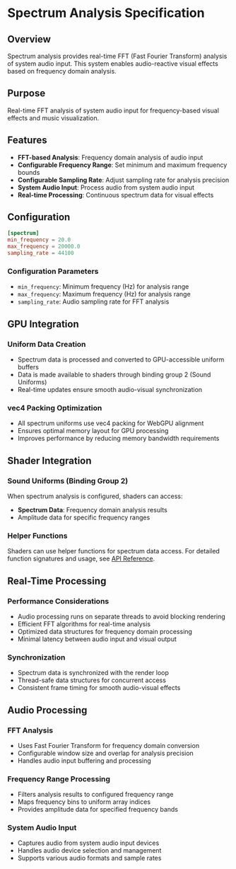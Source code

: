 # Spectrum Analysis Specification

## Overview

Spectrum analysis provides real-time FFT (Fast Fourier Transform) analysis of system audio input. This system enables audio-reactive visual effects based on frequency domain analysis.

## Purpose

Real-time FFT analysis of system audio input for frequency-based visual effects and music visualization.

## Features

- **FFT-based Analysis**: Frequency domain analysis of audio input
- **Configurable Frequency Range**: Set minimum and maximum frequency bounds
- **Configurable Sampling Rate**: Adjust sampling rate for analysis precision
- **System Audio Input**: Process audio from system audio input
- **Real-time Processing**: Continuous spectrum data for visual effects

## Configuration

```toml
[spectrum]
min_frequency = 20.0
max_frequency = 20000.0
sampling_rate = 44100
```

### Configuration Parameters

- `min_frequency`: Minimum frequency (Hz) for analysis range
- `max_frequency`: Maximum frequency (Hz) for analysis range  
- `sampling_rate`: Audio sampling rate for FFT analysis

## GPU Integration

### Uniform Data Creation
- Spectrum data is processed and converted to GPU-accessible uniform buffers
- Data is made available to shaders through binding group 2 (Sound Uniforms)
- Real-time updates ensure smooth audio-visual synchronization

### vec4 Packing Optimization
- All spectrum uniforms use vec4 packing for WebGPU alignment
- Ensures optimal memory layout for GPU processing
- Improves performance by reducing memory bandwidth requirements

## Shader Integration

### Sound Uniforms (Binding Group 2)
When spectrum analysis is configured, shaders can access:
- **Spectrum Data**: Frequency domain analysis results
- Amplitude data for specific frequency ranges

### Helper Functions
Shaders can use helper functions for spectrum data access. For detailed function signatures and usage, see [API Reference](api-reference.md).

## Real-Time Processing

### Performance Considerations
- Audio processing runs on separate threads to avoid blocking rendering
- Efficient FFT algorithms for real-time analysis
- Optimized data structures for frequency domain processing
- Minimal latency between audio input and visual output

### Synchronization
- Spectrum data is synchronized with the render loop
- Thread-safe data structures for concurrent access
- Consistent frame timing for smooth audio-visual effects

## Audio Processing

### FFT Analysis
- Uses Fast Fourier Transform for frequency domain conversion
- Configurable window size and overlap for analysis precision
- Handles audio input buffering and processing

### Frequency Range Processing
- Filters analysis results to configured frequency range
- Maps frequency bins to uniform array indices
- Provides amplitude data for specified frequency bands

### System Audio Input
- Captures audio from system audio input devices
- Handles audio device selection and management
- Supports various audio formats and sample rates